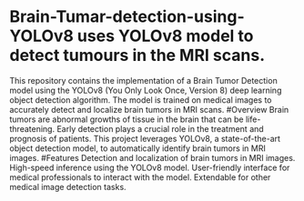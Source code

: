 # Brain-Tumar-detection-using-YOLOv8 uses YOLOv8 model to detect tumours in the MRI scans.
This repository contains the implementation of a Brain Tumor Detection model using the YOLOv8 (You Only Look Once, Version 8) deep learning object detection algorithm. The model is trained on medical images to accurately detect and localize brain tumors in MRI scans.
#Overview
Brain tumors are abnormal growths of tissue in the brain that can be life-threatening. Early detection plays a crucial role in the treatment and prognosis of patients. This project leverages YOLOv8, a state-of-the-art object detection model, to automatically identify brain tumors in MRI images.
#Features
Detection and localization of brain tumors in MRI images.
High-speed inference using the YOLOv8 model.
User-friendly interface for medical professionals to interact with the model.
Extendable for other medical image detection tasks.
